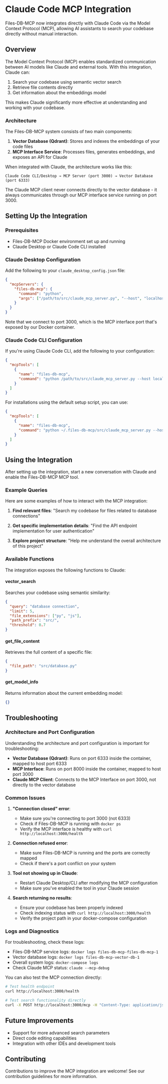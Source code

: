 # Claude Code MCP Integration

Files-DB-MCP now integrates directly with Claude Code via the Model Context Protocol (MCP), allowing AI assistants to search your codebase directly without manual interaction.

## Overview

The Model Context Protocol (MCP) enables standardized communication between AI models like Claude and external tools. With this integration, Claude can:

1. Search your codebase using semantic vector search
2. Retrieve file contents directly
3. Get information about the embeddings model

This makes Claude significantly more effective at understanding and working with your codebase.

### Architecture

The Files-DB-MCP system consists of two main components:

1. **Vector Database (Qdrant)**: Stores and indexes the embeddings of your code files
2. **MCP Interface Service**: Processes files, generates embeddings, and exposes an API for Claude

When integrated with Claude, the architecture works like this:

```
Claude Code CLI/Desktop → MCP Server (port 3000) → Vector Database (port 6333)
```

The Claude MCP client never connects directly to the vector database - it always communicates through our MCP interface service running on port 3000.

## Setting Up the Integration

### Prerequisites

- Files-DB-MCP Docker environment set up and running
- Claude Desktop or Claude Code CLI installed

### Claude Desktop Configuration

Add the following to your `claude_desktop_config.json` file:

```json
{
  "mcpServers": {
    "files-db-mcp": {
      "command": "python",
      "args": ["/path/to/src/claude_mcp_server.py", "--host", "localhost", "--port", "3000"]
    }
  }
}
```

Note that we connect to port 3000, which is the MCP interface port that's exposed by our Docker container.

### Claude Code CLI Configuration

If you're using Claude Code CLI, add the following to your configuration:

```json
{
  "mcpTools": [
    {
      "name": "files-db-mcp",
      "command": "python /path/to/src/claude_mcp_server.py --host localhost --port 3000"
    }
  ]
}
```

For installations using the default setup script, you can use:

```json
{
  "mcpTools": [
    {
      "name": "files-db-mcp",
      "command": "python ~/.files-db-mcp/src/claude_mcp_server.py --host localhost --port 3000"
    }
  ]
}
```

## Using the Integration

After setting up the integration, start a new conversation with Claude and enable the Files-DB-MCP MCP tool.

### Example Queries

Here are some examples of how to interact with the MCP integration:

1. **Find relevant files**: "Search my codebase for files related to database connections"

2. **Get specific implementation details**: "Find the API endpoint implementation for user authentication"

3. **Explore project structure**: "Help me understand the overall architecture of this project"

### Available Functions

The integration exposes the following functions to Claude:

#### vector_search

Searches your codebase using semantic similarity:

```json
{
  "query": "database connection",
  "limit": 5,
  "file_extensions": ["py", "js"],
  "path_prefix": "src/",
  "threshold": 0.7
}
```

#### get_file_content

Retrieves the full content of a specific file:

```json
{
  "file_path": "src/database.py"
}
```

#### get_model_info

Returns information about the current embedding model:

```json
{}
```

## Troubleshooting

### Architecture and Port Configuration

Understanding the architecture and port configuration is important for troubleshooting:

- **Vector Database (Qdrant)**: Runs on port 6333 inside the container, mapped to host port 6333
- **MCP Interface**: Runs on port 8000 inside the container, mapped to host port 3000
- **Claude MCP Client**: Connects to the MCP Interface on port 3000, not directly to the vector database

### Common Issues

1. **"Connection closed" error**: 
   - Make sure you're connecting to port 3000 (not 6333)
   - Check if Files-DB-MCP is running with `docker ps`
   - Verify the MCP interface is healthy with `curl http://localhost:3000/health`

2. **Connection refused error**: 
   - Make sure Files-DB-MCP is running and the ports are correctly mapped
   - Check if there's a port conflict on your system

3. **Tool not showing up in Claude**: 
   - Restart Claude Desktop/CLI after modifying the MCP configuration
   - Make sure you've enabled the tool in your Claude session

4. **Search returning no results**: 
   - Ensure your codebase has been properly indexed
   - Check indexing status with `curl http://localhost:3000/health`
   - Verify the project path in your docker-compose configuration

### Logs and Diagnostics

For troubleshooting, check these logs:

- Files-DB-MCP service logs: `docker logs files-db-mcp-files-db-mcp-1`
- Vector database logs: `docker logs files-db-mcp-vector-db-1`
- Overall system logs: `docker-compose logs`
- Check Claude MCP status: `claude --mcp-debug`

You can also test the MCP connection directly:

```bash
# Test health endpoint
curl http://localhost:3000/health

# Test search functionality directly
curl -X POST http://localhost:3000/mcp -H "Content-Type: application/json" -d '{"function":"vector_search","parameters":{"query":"test","limit":5}}'
```

## Future Improvements

- Support for more advanced search parameters
- Direct code editing capabilities
- Integration with other IDEs and development tools

## Contributing

Contributions to improve the MCP integration are welcome! See our contribution guidelines for more information.